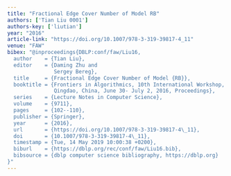 ```yaml
---
title: "Fractional Edge Cover Number of Model RB"
authors: ['Tian Liu 0001']
authors-key: ['liutian']
year: "2016"
article-link: "https://doi.org/10.1007/978-3-319-39817-4_11"
venue: "FAW"
bibex: "@inproceedings{DBLP:conf/faw/Liu16,
  author    = {Tian Liu},
  editor    = {Daming Zhu and
               Sergey Bereg},
  title     = {Fractional Edge Cover Number of Model {RB}},
  booktitle = {Frontiers in Algorithmics, 10th International Workshop, {FAW} 2016,
               Qingdao, China, June 30- July 2, 2016, Proceedings},
  series    = {Lecture Notes in Computer Science},
  volume    = {9711},
  pages     = {102--110},
  publisher = {Springer},
  year      = {2016},
  url       = {https://doi.org/10.1007/978-3-319-39817-4\_11},
  doi       = {10.1007/978-3-319-39817-4\_11},
  timestamp = {Tue, 14 May 2019 10:00:38 +0200},
  biburl    = {https://dblp.org/rec/conf/faw/Liu16.bib},
  bibsource = {dblp computer science bibliography, https://dblp.org}
}"
---
```

